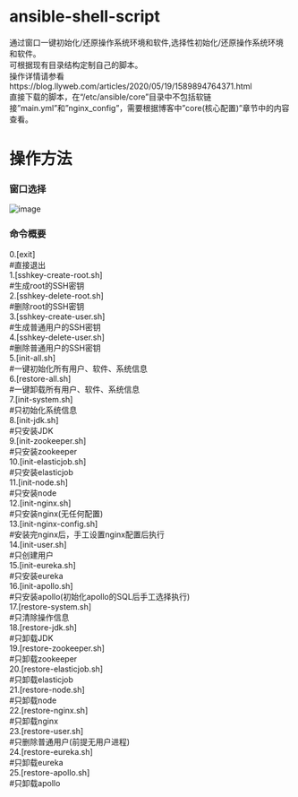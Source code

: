# ansible-shell-script
通过窗口一键初始化/还原操作系统环境和软件,选择性初始化/还原操作系统环境和软件。<br>
可根据现有目录结构定制自己的脚本。<br>
操作详情请参看https://blog.llyweb.com/articles/2020/05/19/1589894764371.html <br>
直接下载的脚本，在“/etc/ansible/core”目录中不包括软链接”main.yml”和”nginx_config”，需要根据博客中”core(核心配置)”章节中的内容查看。<br>


# 操作方法

### 窗口选择

![image](https://b3logfile.com/file/2020/05/image-fa2d373a.png)

### 命令概要

0.[exit]	<br>
#直接退出<br>
1.[sshkey-create-root.sh]<br>
#生成root的SSH密钥<br>
2.[sshkey-delete-root.sh]<br>
#删除root的SSH密钥<br>
3.[sshkey-create-user.sh]<br>
#生成普通用户的SSH密钥<br>
4.[sshkey-delete-user.sh]<br>
#删除普通用户的SSH密钥<br>
5.[init-all.sh]<br>
#一键初始化所有用户、软件、系统信息<br>
6.[restore-all.sh]<br>
#一键卸载所有用户、软件、系统信息<br>
7.[init-system.sh]<br>
#只初始化系统信息<br>
8.[init-jdk.sh]<br>
#只安装JDK<br>
9.[init-zookeeper.sh]<br>
#只安装zookeeper<br>
10.[init-elasticjob.sh]<br>
#只安装elasticjob<br>
11.[init-node.sh]<br>
#只安装node<br>
12.[init-nginx.sh]<br>
#只安装nginx(无任何配置)<br>
13.[init-nginx-config.sh]<br>
#安装完nginx后，手工设置nginx配置后执行<br>
14.[init-user.sh]<br>
#只创建用户<br>
15.[init-eureka.sh]<br>
#只安装eureka<br>
16.[init-apollo.sh]<br>
#只安装apollo(初始化apollo的SQL后手工选择执行)<br>
17.[restore-system.sh]<br>
#只清除操作信息<br>
18.[restore-jdk.sh]<br>
#只卸载JDK<br>
19.[restore-zookeeper.sh]<br>
#只卸载zookeeper<br>
20.[restore-elasticjob.sh]<br>
#只卸载elasticjob<br>
21.[restore-node.sh]<br>
#只卸载node<br>
22.[restore-nginx.sh]<br>
#只卸载nginx<br>
23.[restore-user.sh]<br>
#只删除普通用户(前提无用户进程)<br>
24.[restore-eureka.sh]<br>
#只卸载eureka<br>
25.[restore-apollo.sh]<br>
#只卸载apollo<br>


